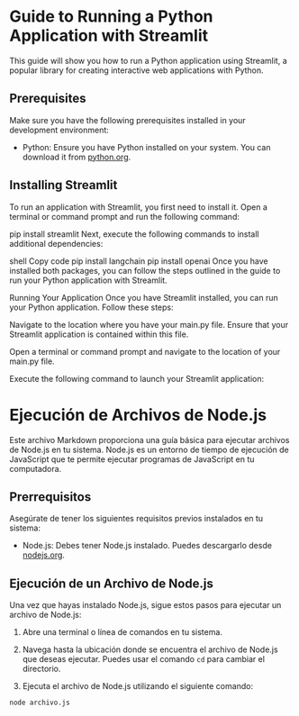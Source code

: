 # Guide to Running a Python Application with Streamlit

This guide will show you how to run a Python application using Streamlit, a popular library for creating interactive web applications with Python.

## Prerequisites

Make sure you have the following prerequisites installed in your development environment:

- Python: Ensure you have Python installed on your system. You can download it from [python.org](https://www.python.org/downloads/).

## Installing Streamlit

To run an application with Streamlit, you first need to install it. Open a terminal or command prompt and run the following command:


pip install streamlit
Next, execute the following commands to install additional dependencies:

shell
Copy code
pip install langchain
pip install openai
Once you have installed both packages, you can follow the steps outlined in the guide to run your Python application with Streamlit.

Running Your Application
Once you have Streamlit installed, you can run your Python application. Follow these steps:

Navigate to the location where you have your main.py file. Ensure that your Streamlit application is contained within this file.

Open a terminal or command prompt and navigate to the location of your main.py file.

Execute the following command to launch your Streamlit application:

# Ejecución de Archivos de Node.js

Este archivo Markdown proporciona una guía básica para ejecutar archivos de Node.js en tu sistema. Node.js es un entorno de tiempo de ejecución de JavaScript que te permite ejecutar programas de JavaScript en tu computadora.

## Prerrequisitos

Asegúrate de tener los siguientes requisitos previos instalados en tu sistema:

- Node.js: Debes tener Node.js instalado. Puedes descargarlo desde [nodejs.org](https://nodejs.org/).

## Ejecución de un Archivo de Node.js

Una vez que hayas instalado Node.js, sigue estos pasos para ejecutar un archivo de Node.js:

1. Abre una terminal o línea de comandos en tu sistema.

2. Navega hasta la ubicación donde se encuentra el archivo de Node.js que deseas ejecutar. Puedes usar el comando `cd` para cambiar el directorio.

3. Ejecuta el archivo de Node.js utilizando el siguiente comando:

```shell
node archivo.js
